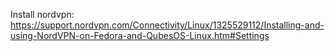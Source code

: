 Install nordvpn: https://support.nordvpn.com/Connectivity/Linux/1325529112/Installing-and-using-NordVPN-on-Fedora-and-QubesOS-Linux.htm#Settings
